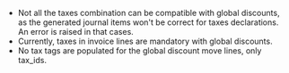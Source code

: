 - Not all the taxes combination can be compatible with global discounts,
  as the generated journal items won't be correct for taxes
  declarations. An error is raised in that cases.
- Currently, taxes in invoice lines are mandatory with global discounts.
- No tax tags are populated for the global discount move lines, only
  tax_ids.
